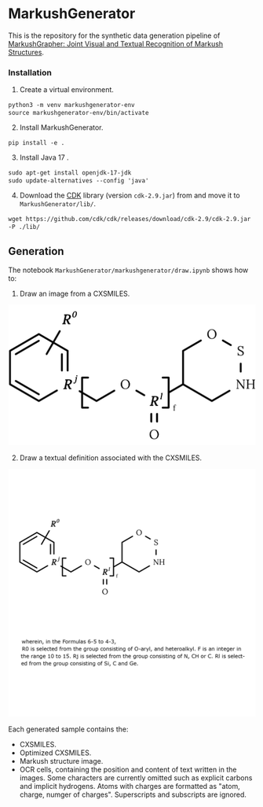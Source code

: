 # MarkushGenerator

This is the repository for the synthetic data generation pipeline of [MarkushGrapher: Joint Visual and Textual Recognition of Markush Structures](https://arxiv.org/abs/2503.16096).

### Installation

1. Create a virtual environment.
```
python3 -m venv markushgenerator-env
source markushgenerator-env/bin/activate
```

2. Install MarkushGenerator.
```
pip install -e .
```

3. Install Java 17 .
```
sudo apt-get install openjdk-17-jdk
sudo update-alternatives --config 'java'
```

4. Download the [CDK](https://github.com/cdk/cdk/releases) library (version `cdk-2.9.jar`) from and move it to `MarkushGenerator/lib/`.
```
wget https://github.com/cdk/cdk/releases/download/cdk-2.9/cdk-2.9.jar -P ./lib/
```

## Generation 

The notebook `MarkushGenerator/markushgenerator/draw.ipynb` shows how to:
1. Draw an image from a CXSMILES.

<img src="assets/backbone.png" alt="Description of the image" width="600" />

2. Draw a textual definition associated with the CXSMILES.

<img src="assets/markush.png" alt="Description of the image" width="600" />

Each generated sample contains the: 
- CXSMILES.   
- Optimized CXSMILES.
- Markush structure image.
- OCR cells, containing the position and content of text written in the images. Some characters are currently omitted such as explicit carbons and implicit hydrogens. Atoms with charges are formatted as "atom, charge, numger of charges". Superscripts and subscripts are ignored.

